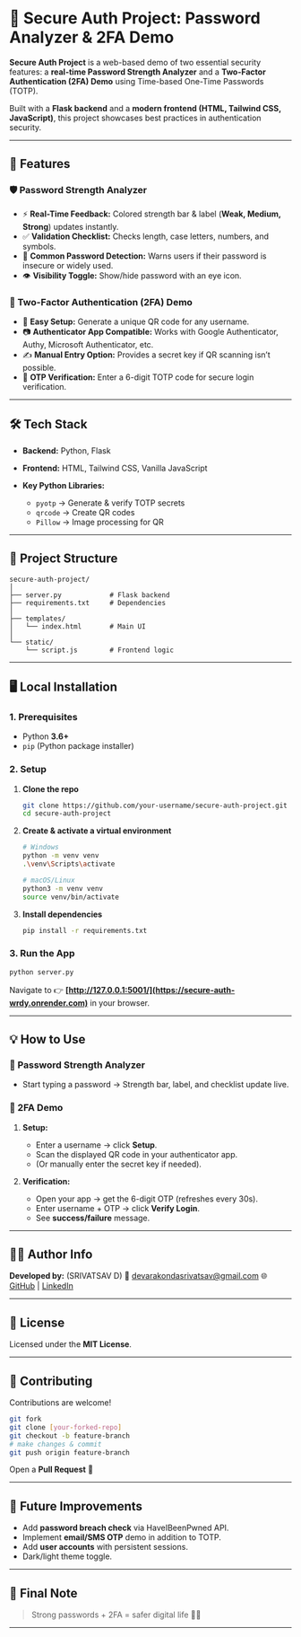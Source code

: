 # 🔐 Secure Auth Project: Password Analyzer & 2FA Demo

**Secure Auth Project** is a web-based demo of two essential security features: a **real-time Password Strength Analyzer** and a **Two-Factor Authentication (2FA) Demo** using Time-based One-Time Passwords (TOTP).

Built with a **Flask backend** and a **modern frontend (HTML, Tailwind CSS, JavaScript)**, this project showcases best practices in authentication security.

---

## 📌 Features

### 🛡️ Password Strength Analyzer

* ⚡ **Real-Time Feedback:** Colored strength bar & label (**Weak, Medium, Strong**) updates instantly.
* ✅ **Validation Checklist:** Checks length, case letters, numbers, and symbols.
* 🚨 **Common Password Detection:** Warns users if their password is insecure or widely used.
* 👁️ **Visibility Toggle:** Show/hide password with an eye icon.

### 🔑 Two-Factor Authentication (2FA) Demo

* 📲 **Easy Setup:** Generate a unique QR code for any username.
* 📷 **Authenticator App Compatible:** Works with Google Authenticator, Authy, Microsoft Authenticator, etc.
* ✍️ **Manual Entry Option:** Provides a secret key if QR scanning isn’t possible.
* 🔐 **OTP Verification:** Enter a 6-digit TOTP code for secure login verification.

---

## 🛠️ Tech Stack

* **Backend:** Python, Flask
* **Frontend:** HTML, Tailwind CSS, Vanilla JavaScript
* **Key Python Libraries:**

  * `pyotp` → Generate & verify TOTP secrets
  * `qrcode` → Create QR codes
  * `Pillow` → Image processing for QR

---

## 📂 Project Structure

```
secure-auth-project/
│
├── server.py            # Flask backend
├── requirements.txt     # Dependencies
│
├── templates/
│   └── index.html       # Main UI
│
└── static/
    └── script.js        # Frontend logic
```

---

## 🖥️ Local Installation

### 1. Prerequisites

* Python **3.6+**
* `pip` (Python package installer)

### 2. Setup

1. **Clone the repo**

   ```bash
   git clone https://github.com/your-username/secure-auth-project.git
   cd secure-auth-project
   ```

2. **Create & activate a virtual environment**

   ```bash
   # Windows
   python -m venv venv
   .\venv\Scripts\activate

   # macOS/Linux
   python3 -m venv venv
   source venv/bin/activate
   ```

3. **Install dependencies**

   ```bash
   pip install -r requirements.txt
   ```

### 3. Run the App

```bash
python server.py
```

Navigate to 👉 **[http://127.0.0.1:5001/](https://secure-auth-wrdy.onrender.com)** in your browser.

---

## 💡 How to Use

### 🔐 Password Strength Analyzer

* Start typing a password → Strength bar, label, and checklist update live.

### 🔑 2FA Demo

1. **Setup:**

   * Enter a username → click **Setup**.
   * Scan the displayed QR code in your authenticator app.
   * (Or manually enter the secret key if needed).

2. **Verification:**

   * Open your app → get the 6-digit OTP (refreshes every 30s).
   * Enter username + OTP → click **Verify Login**.
   * See **success/failure** message.

---

## 👨‍💻 Author Info

**Developed by:** (SRIVATSAV D)
📧 [devarakondasrivatsav@gmail.com](mailto:devarakondasrivatsav@gmail.com)
🌐 [GitHub](https://github.com/srivatsavdevarakonda) | [LinkedIn](https://www.linkedin.com/in/d-srivatsav-2a7a90247/)

---

## 📝 License

Licensed under the **MIT License**.

---

## 🙌 Contributing

Contributions are welcome!

```bash
git fork
git clone [your-forked-repo]
git checkout -b feature-branch
# make changes & commit
git push origin feature-branch
```

Open a **Pull Request** 🚀

---

## 🔮 Future Improvements

* Add **password breach check** via HaveIBeenPwned API.
* Implement **email/SMS OTP** demo in addition to TOTP.
* Add **user accounts** with persistent sessions.
* Dark/light theme toggle.

---

## 💬 Final Note

> Strong passwords + 2FA = safer digital life 🔐✨

---
